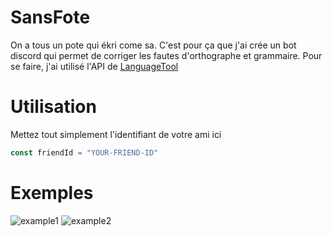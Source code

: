 # SansFote
On a tous un pote qui ékri come sa. C'est pour ça que j'ai crée un bot discord qui permet de corriger les fautes d'orthographe et grammaire.
Pour se faire, j'ai utilisé l'API de [LanguageTool](https://languagetool.org/http-api/swagger-ui/#!/default/post_check)

# Utilisation
Mettez tout simplement l'identifiant de votre ami ici
```js
const friendId = "YOUR-FRIEND-ID"
```
# Exemples
![example1](https://i.ibb.co/dGD6G4y/image.png)
![example2](https://i.ibb.co/mvz6mCc/image.png)
